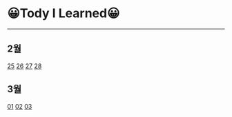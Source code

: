 # 😀Tody I Learned😀
---
## 2월

[25](./20210225.md) [26](./20210226.md) [27](./20210227.md) [28](./20210228.md)

## 3월

[01](./20210301.md) [02](./20210302.md) [03](./20210303.md)